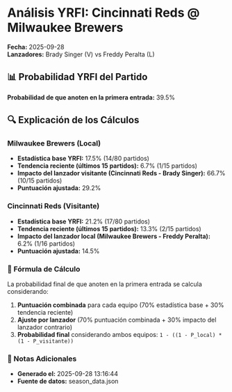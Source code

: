 # Análisis YRFI: Cincinnati Reds @ Milwaukee Brewers

**Fecha:** 2025-09-28  
**Lanzadores:** Brady Singer (V) vs Freddy Peralta (L)

## 📊 Probabilidad YRFI del Partido

**Probabilidad de que anoten en la primera entrada:** 39.5%

## 🔍 Explicación de los Cálculos

### Milwaukee Brewers (Local)
- **Estadística base YRFI:** 17.5% (14/80 partidos)
- **Tendencia reciente (últimos 15 partidos):** 6.7% (1/15 partidos)
- **Impacto del lanzador visitante (Cincinnati Reds - Brady Singer):** 66.7% (10/15 partidos)
- **Puntuación ajustada:** 29.2%

### Cincinnati Reds (Visitante)
- **Estadística base YRFI:** 21.2% (17/80 partidos)
- **Tendencia reciente (últimos 15 partidos):** 13.3% (2/15 partidos)
- **Impacto del lanzador local (Milwaukee Brewers - Freddy Peralta):** 6.2% (1/16 partidos)
- **Puntuación ajustada:** 14.5%

### 📝 Fórmula de Cálculo

La probabilidad final de que anoten en la primera entrada se calcula considerando:
1. **Puntuación combinada** para cada equipo (70% estadística base + 30% tendencia reciente)
2. **Ajuste por lanzador** (70% puntuación combinada + 30% impacto del lanzador contrario)
3. **Probabilidad final** considerando ambos equipos: `1 - ((1 - P_local) * (1 - P_visitante))`

### 📌 Notas Adicionales

- **Generado el:** 2025-09-28 13:16:44
- **Fuente de datos:** season_data.json
